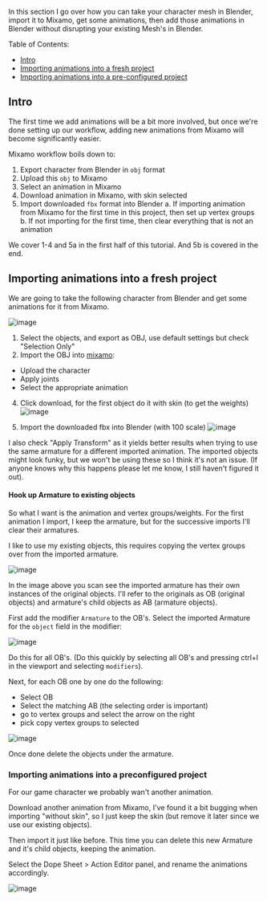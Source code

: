 In this section I go over how you can take your character mesh in Blender, import it to Mixamo, get some animations, then add those animations in Blender without disrupting your existing Mesh's in Blender.

Table of Contents: 

- [Intro](##intro)
- [Importing animations into a fresh project](##importing-animations-into-a-fresh-project) 
- [Importing animations into a pre-configured project](##Importing-animations-into-a-preconfigured-project)



## Intro

The first time we add animations will be a bit more involved, but once we're done setting up our workflow, adding new animations from Mixamo will become significantly easier.

Mixamo workflow boils down to: 

1. Export character from Blender in `obj` format
2. Upload this `obj` to Mixamo
3. Select an animation in Mixamo
4. Download animation in Mixamo, with skin selected 
5. Import downloaded `fbx` format into Blender
    a. If importing animation from Mixamo for the first time in this project, then set up vertex groups 
    b. If not importing for the first time, then clear everything that is not an animation 

We cover 1-4 and 5a in the first half of this tutorial. And 5b is covered in the end. 



## Importing animations into a fresh project 



We are going to take the following character from Blender and get some animations for it from Mixamo.

![image](https://user-images.githubusercontent.com/10904967/119897415-5ddacd80-bf0e-11eb-8cae-0a1a5bc4e87f.png)

1. Select the objects, and export as OBJ, use default settings but check "Selection Only"
2. Import the OBJ into [mixamo](https://www.mixamo.com):
  - Upload the character
  - Apply joints
  - Select the appropriate animation
4. Click download, for the first object do it with skin (to get the weights) 
![image](https://user-images.githubusercontent.com/10904967/119897926-1b65c080-bf0f-11eb-976c-ac5030465c14.png)

5. Import the downloaded fbx into Blender (with 100 scale)
![image](https://user-images.githubusercontent.com/10904967/119898024-3fc19d00-bf0f-11eb-9db4-00e24fb98e05.png)

I also check "Apply Transform" as it yields better results when trying to use the same armature for a different imported animation. The imported objects might look funky, but we won't be using these so I think it's not an issue. (If anyone knows why this happens please let me know, I still haven't figured it out).

#### Hook up Armature to existing objects

So what I want is the animation and vertex groups/weights. For the first animation I import, I keep the armature, but for the successive imports I'll clear their armatures.

I like to use my existing objects, this requires copying the vertex groups over from the imported armature.

![image](https://user-images.githubusercontent.com/10904967/119919663-e706fa00-bf38-11eb-939a-015547ad737a.png)

In the image above you scan see the imported armature has their own instances of the original objects. I'll refer to the originals as OB (original objects) and armature's child objects as AB (armature objects). 

First add the modifier `Armature` to the OB's. Select the imported Armature for the `object` field in the modifier: 

![image](https://user-images.githubusercontent.com/10904967/119919804-31887680-bf39-11eb-895e-90988241da2b.png)

Do this for all OB's. (Do this quickly by selecting all OB's and pressing ctrl+l in the viewport and selecting `modifiers`). 

Next, for each OB one by one do the following: 

  - Select OB
  - Select the matching AB (the selecting order is important)
  - go to vertex groups and select the arrow on the right
  - pick copy vertex groups to selected

![image](https://user-images.githubusercontent.com/10904967/119920126-c7bc9c80-bf39-11eb-9c0e-2c9cfcd9c804.png)

Once done delete the objects under the armature.

### Importing animations into a preconfigured project

For our game character we probably wan't another animation. 

Download another animation from Mixamo, I've found it a bit bugging when importing "without skin", so I just keep the skin (but remove it later since we use our existing objects). 

Then import it just like before. This time you can delete this new Armature and it's child objects, keeping the animation.

Select the Dope Sheet > Action Editor panel, and rename the animations accordingly.

![image](https://user-images.githubusercontent.com/10904967/119923180-3e0fcd80-bf3f-11eb-9292-e2b878f38c69.png)

